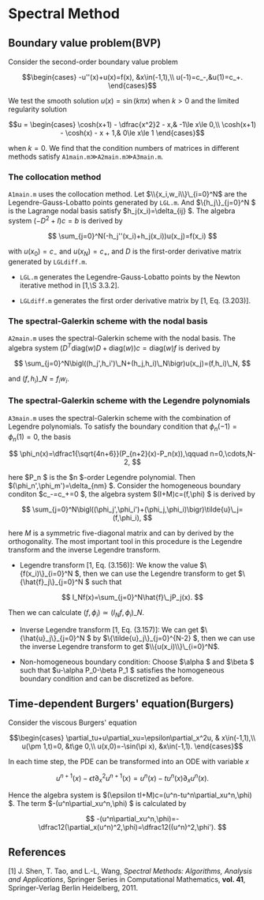# Spectral Method
## Boundary value problem(BVP)
Consider the second-order boundary value problem

$$\begin{cases}
	-u''(x)+u(x)=f(x), &x\in(-1,1),\\
	u(-1)=c_-,&u(1)=c_+.
\end{cases}$$

We test the smooth solution $u(x)=\sin(k\pi x)$ when $k>0$ and the limited regularity solution

$$u = \begin{cases}
\cosh(x+1) - \dfrac{x^2}2 - x,& -1\le x\le 0,\\
\cosh(x+1) - \cosh(x) - x + 1,& 0\le x\le 1
\end{cases}$$

when $k=0$. We find that the condition numbers of matrices in different methods satisfy `A1main.m`$\gg$`A2main.m`$\gg$`A3main.m`.

### The collocation method
`A1main.m` uses the collocation method. Let $\\{x_i,w_i\\}\_{i=0}^N$ are the Legendre-Gauss-Lobatto points generated by `LGL.m`. And  $\\{h_j\\}\_{j=0}^N $ is the Lagrange nodal basis satisfy  $h_j(x_i)=\delta_{ij} $. The algebra system $(-D^2+I)c=b$ is derived by

$$
\sum_{j=0}^N(-h_j''(x_i)+h_j(x_i))u(x_j)=f(x_i)  
$$

with $u(x_0)=c_-$ and $u(x_N)=c_+$, and $D$ is the first-order derivative matrix generated by `LGLdiff.m`.

* `LGL.m` generates the Legendre-Gauss-Lobatto points by the Newton iterative method in [1,\S 3.3.2].

* `LGLdiff.m` generates the first order derivative matrix by [1, Eq. (3.203)].
	
### The spectral-Galerkin scheme with the nodal basis
`A2main.m` uses the spectral-Galerkin scheme with the nodal basis. The algebra system $(D^T\mathrm{diag}(w)D+\mathrm{diag}(w))c=\mathrm{diag}(w)f$ is derived by

$$
\sum_{j=0}^N\bigl((h_j',h_i')\_N+(h_j,h_i)\_N\bigr)u(x_j)=(f,h_i)\_N,
$$

and $(f,h_i)\_N=f_iw_i$.

### The spectral-Galerkin scheme with the Legendre polynomials
`A3main.m` uses the spectral-Galerkin scheme with the combination of Legendre polynomials. To satisfy the boundary condition that $\phi_n(-1)=\phi_n(1)=0$, the basis

$$
\phi_n(x)=\dfrac1{\sqrt{4n+6}}(P_{n+2}(x)-P_n(x)),\qquad n=0,\cdots,N-2,
$$

here  $P_n $ is the  $n $-order Legendre polynomial. Then  $(\phi_n',\phi_m')=\delta_{nm} $. Consider the homogeneous boundary conditon  $c_-=c_+=0 $, the algebra system  $(I+M)c=(f,\phi) $ is derived by

$$
\sum_{j=0}^N\bigl((\phi_j',\phi_i')+(\phi_j,\phi_i)\bigr)\tilde{u}\_j=(f,\phi_i),
$$

here $M$ is a symmetric five-diagonal matrix and can by derived by the orthogonality. The most important tool in this procedure is the Legendre transform and the inverse Legendre transform.


* Legendre transform [1, Eq. (3.156)]: We know the value  $\\{f(x_i)\\}\_{i=0}^N $, then we can use the Legendre transform to get  $\\{\hat{f}\_j\\}\_{j=0}^N $ such that

$$
I_Nf(x)=\sum_{j=0}^N\hat{f}\_jP_j(x).
$$

Then we can calculate $(f,\phi_i)\simeq(I_Nf,\phi_i)\_N$.

* Inverse Legendre transform [1, Eq. (3.157)]: We can get  $\\{\hat{u}\_j\\}\_{j=0}^N $ by  $\\{\tilde{u}\_j\\}\_{j=0}^{N-2} $, then we can use the inverse Legendre transform to get $\\{u(x_i)\\}\_{i=0}^N$.

* Non-homogeneous boundary condition: Choose  $\alpha $ and  $\beta $ such that  $u-\alpha P_0-\beta P_1 $ satisfies the homogeneous boundary condition and can be discretized as before.

## Time-dependent Burgers' equation(Burgers)
Consider the viscous Burgers' equation

$$\begin{cases}
\partial_tu+u\partial_xu=\epsilon\partial_x^2u, & x\in(-1,1),\\
u(\pm 1,t)=0, &t\ge 0,\\
u(x,0)=-\sin(\pi x), &x\in(-1,1).
\end{cases}$$

In each time step, the PDE can be transformed into an ODE with variable $x$

$$
u^{n+1}(x)-\epsilon t\partial_x^2u^{n+1}(x)=u^n(x)-tu^n(x)\partial_xu^n(x).
$$

Hence the algebra system is  $(\epsilon tI+M)c=(u^n-tu^n\partial_xu^n,\phi) $. The term  $-(u^n\partial_xu^n,\phi) $ is calculated by

$$
-(u^n\partial_xu^n,\phi)=-\dfrac12(\partial_x(u^n)^2,\phi)=\dfrac12((u^n)^2,\phi').
$$

## References
[1] J. Shen, T. Tao, and L.-L, Wang, *Spectral Methods: Algorithms, Analysis and Applications*, Springer Series in Computational Mathematics, **vol. 41**, Springer-Verlag Berlin Heidelberg, 2011.

